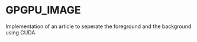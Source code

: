# GPGPU_IMAGE

Implementation of an article to seperate the foreground and the background using CUDA
